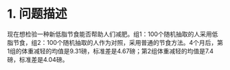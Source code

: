 # 1. 问题描述
现在想检验一种新低脂节食能否帮助人们减肥。组1：100个随机抽取的人采用低脂节食，组2：100个随机抽取的人作为对照，采用普通的节食方法。4个月后，第1组的体重减轻的均值是9.31磅，标准差是4.67磅；第2组体重减轻的均值是7.4磅，标准差是4.04磅。

```
```